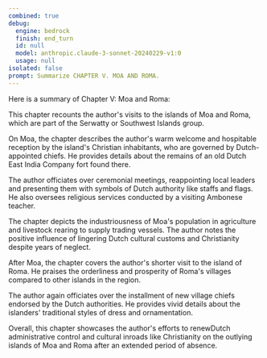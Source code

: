 ```yaml
---
combined: true
debug:
  engine: bedrock
  finish: end_turn
  id: null
  model: anthropic.claude-3-sonnet-20240229-v1:0
  usage: null
isolated: false
prompt: Summarize CHAPTER V. MOA AND ROMA.
---
```

Here is a summary of Chapter V: Moa and Roma:

This chapter recounts the author's visits to the islands of Moa and Roma, which are part of the Serwatty or Southwest Islands group.

On Moa, the chapter describes the author's warm welcome and hospitable reception by the island's Christian inhabitants, who are governed by Dutch-appointed chiefs. He provides details about the remains of an old Dutch East India Company fort found there.

The author officiates over ceremonial meetings, reappointing local leaders and presenting them with symbols of Dutch authority like staffs and flags. He also oversees religious services conducted by a visiting Ambonese teacher.

The chapter depicts the industriousness of Moa's population in agriculture and livestock rearing to supply trading vessels. The author notes the positive influence of lingering Dutch cultural customs and Christianity despite years of neglect.

After Moa, the chapter covers the author's shorter visit to the island of Roma. He praises the orderliness and prosperity of Roma's villages compared to other islands in the region.

The author again officiates over the installment of new village chiefs endorsed by the Dutch authorities. He provides vivid details about the islanders' traditional styles of dress and ornamentation.

Overall, this chapter showcases the author's efforts to renewDutch administrative control and cultural inroads like Christianity on the outlying islands of Moa and Roma after an extended period of absence.